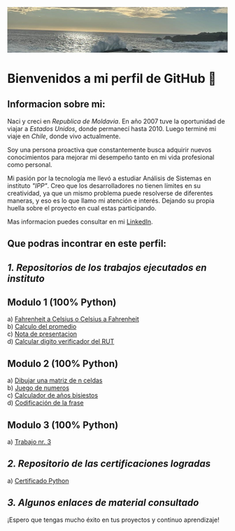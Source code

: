 ![Mi Foto](https://github.com/icucer/Ion/blob/main/IMG_1.jpeg)

# Bienvenidos a mi perfil de GitHub &#x1F44B;

## Informacion sobre mi:

Naci y creci en _Republica de Moldavia_. En año 2007 tuve la oportunidad de viajar a _Estados Unidos_, donde 
permanecí hasta 2010. Luego terminé mi viaje en _Chile_, donde vivo actualmente.

Soy una persona proactiva que constantemente busca adquirir nuevos conocimientos para mejorar mi desempeño tanto en mi vida profesional como personal.

Mi pasión por la tecnología me llevó a estudiar Análisis de Sistemas en instituto _"IPP"_. Creo que los desarrolladores no tienen límites en su creatividad, ya que un mismo problema puede resolverse de diferentes maneras, y eso es lo que llamo mi atención e interés. Dejando su propia huella sobre el proyecto en cual estas participando.

Mas informacion puedes consultar en mi [LinkedIn](https://www.linkedin.com/in/ion-cucer).

## Que podras incontrar en este perfil:

***1. Repositorios de los trabajos ejecutados en instituto***
---
## Modulo 1 (100% Python)
a)  [Fahrenheit a Celsius o Celsius a Fahrenheit](https://github.com/icucer/convertidor_temperatura)<br>
b)  [Calculo del promedio](https://github.com/icucer/Calculador-del-promedio)<br>
c)  [Nota de presentacion](https://github.com/icucer/Nota-de-presentacion)<br>
d)  [Calcular digito verificador del RUT](https://github.com/icucer/Calcular-el-digito-verificador-RUT)
## Modulo 2 (100% Python)
a)  [Dibujar una matriz de n celdas](https://github.com/icucer/Ejercicio_1_M2)<br>
b)  [Juego de numeros](https://github.com/icucer/Ejercicio_2_M2)<br>
c)  [Calculador de años bisiestos](https://github.com/icucer/Ejercicio_3_M2)<br>
d)  [Codificación de la frase](https://github.com/icucer/Ejercicio_4_M2)
## Modulo 3 (100% Python)
a)  [Trabajo nr. 3](https://github.com/icucer/Ejercicio_1_M2)

***2. Repositorio de las certificaciones logradas***
---
a)  [Certificado Python](https://github.com/icucer/Ion/blob/main/certificate_ZH55.gCG3.JzH0%20(1).pdf)

***3. Algunos enlaces de material consultado***
---

¡Espero que tengas mucho éxito en tus proyectos y continuo aprendizaje!
